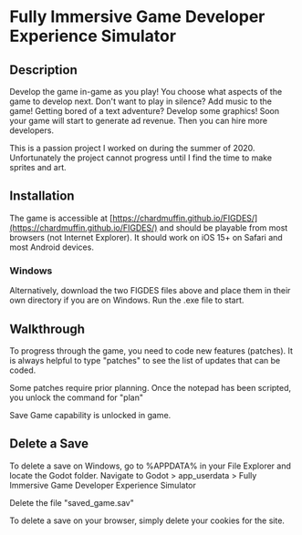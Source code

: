 # Fully Immersive Game Developer Experience Simulator

## Description
Develop the game in-game as you play! You choose what aspects of the game to develop next. Don't want to play in silence? Add music to the game! Getting bored of a text adventure? Develop some graphics! Soon your game will start to generate ad revenue. Then you can hire more developers.

This is a passion project I worked on during the summer of 2020. Unfortunately the project cannot progress until I find the time to make sprites and art.

## Installation
The game is accessible at [https://chardmuffin.github.io/FIGDES/](https://chardmuffin.github.io/FIGDES/) and should be playable from most browsers (not Internet Explorer). It should work on iOS 15+ on Safari and most Android devices.

### Windows
Alternatively, download the two FIGDES files above and place them in their own directory if you are on Windows. Run the .exe file to start.

## Walkthrough
To progress through the game, you need to code new features (patches). It is always helpful to type "patches" to see the list of updates that can be coded.

Some patches require prior planning. Once the notepad has been scripted, you unlock the command for "plan"

Save Game capability is unlocked in game.

## Delete a Save
To delete a save on Windows, go to %APPDATA% in your File Explorer and locate the Godot folder.
Navigate to Godot > app_userdata > Fully Immersive Game Developer Experience Simulator

Delete the file "saved_game.sav"

To delete a save on your browser, simply delete your cookies for the site.

